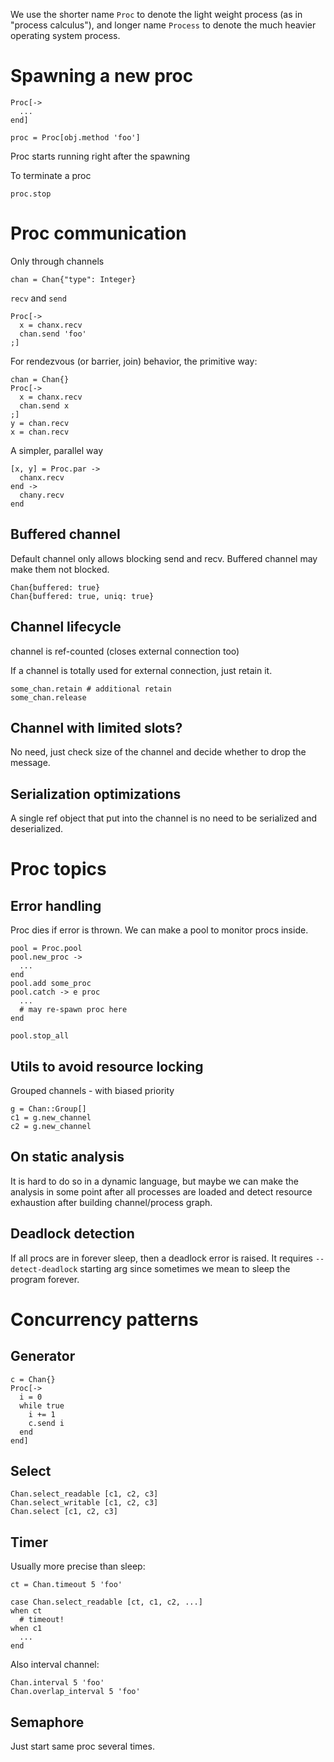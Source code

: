 We use the shorter name `Proc` to denote the light weight process (as in "process calculus"), and longer name `Process` to denote the much heavier operating system process.

# Spawning a new proc

    Proc[->
      ...
    end]

    proc = Proc[obj.method 'foo']

Proc starts running right after the spawning

To terminate a proc

    proc.stop

# Proc communication

Only through channels

    chan = Chan{"type": Integer}

`recv` and `send`

    Proc[->
      x = chanx.recv
      chan.send 'foo'
    ;]

For rendezvous (or barrier, join) behavior, the primitive way:

    chan = Chan{}
    Proc[->
      x = chanx.recv
      chan.send x
    ;]
    y = chan.recv
    x = chan.recv

A simpler, parallel way

    [x, y] = Proc.par ->
      chanx.recv
    end ->
      chany.recv
    end

## Buffered channel

Default channel only allows blocking send and recv. Buffered channel may make them not blocked.

    Chan{buffered: true}
    Chan{buffered: true, uniq: true}

## Channel lifecycle

channel is ref-counted (closes external connection too)

If a channel is totally used for external connection, just retain it.

    some_chan.retain # additional retain
    some_chan.release

## Channel with limited slots?

No need, just check size of the channel and decide whether to drop the message.

## Serialization optimizations

A single ref object that put into the channel is no need to be serialized and deserialized.

# Proc topics

## Error handling

Proc dies if error is thrown. We can make a pool to monitor procs inside.

    pool = Proc.pool
    pool.new_proc ->
      ...
    end
    pool.add some_proc
    pool.catch -> e proc
      ...
      # may re-spawn proc here
    end

    pool.stop_all

## Utils to avoid resource locking

Grouped channels - with biased priority

    g = Chan::Group[]
    c1 = g.new_channel
    c2 = g.new_channel

## On static analysis

It is hard to do so in a dynamic language, but maybe we can make the analysis in some point after all processes are loaded and detect resource exhaustion after building channel/process graph.

## Deadlock detection

If all procs are in forever sleep, then a deadlock error is raised. It requires `--detect-deadlock` starting arg since sometimes we mean to sleep the program forever.

# Concurrency patterns

## Generator

    c = Chan{}
    Proc[->
      i = 0
      while true
        i += 1
        c.send i
      end
    end]

## Select

    Chan.select_readable [c1, c2, c3]
    Chan.select_writable [c1, c2, c3]
    Chan.select [c1, c2, c3]

## Timer

Usually more precise than sleep:

    ct = Chan.timeout 5 'foo'

    case Chan.select_readable [ct, c1, c2, ...]
    when ct
      # timeout!
    when c1
      ...
    end

Also interval channel:

    Chan.interval 5 'foo'
    Chan.overlap_interval 5 'foo'

## Semaphore

Just start same proc several times.
